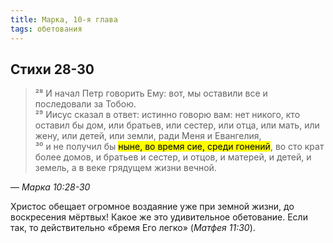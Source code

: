 ```yaml
---
title: Марка, 10-я глава
tags: обетования
---
```


## Стихи 28-30

> ²⁸ И начал Петр говорить Ему: вот, мы оставили все и последовали за Тобою.  
> ²⁹ Иисус сказал в ответ: истинно говорю вам: нет никого, кто оставил бы дом, или братьев, или сестер, или отца,
> или мать, или жену, или детей, или земли, ради Меня и Евангелия,  
> ³⁰ и не получил бы <mark>ныне, во время сие, среди гонений</mark>, во сто крат более домов, и братьев и сестер, и отцов,
> и матерей, и детей, и земель, а в веке грядущем жизни вечной.

— <cite>Марка&nbsp;10:28-30</cite>

Христос обещает огромное воздаяние уже при земной жизни, до воскресения мёртвых! Какое же это удивительное обетование.
Если так, то действительно «бремя Его легко» (<cite>Матфея&nbsp;11:30</cite>).
